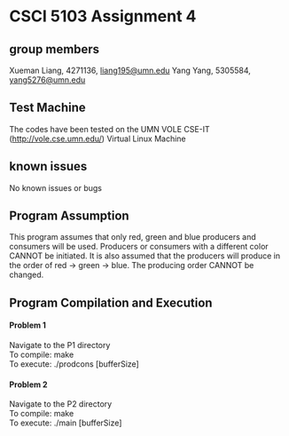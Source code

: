 # CSCI 5103 Assignment 4

## group members
Xueman Liang, 4271136, liang195@umn.edu
Yang Yang, 5305584, yang5276@umn.edu

## Test Machine
The codes have been tested on the UMN VOLE CSE-IT (http://vole.cse.umn.edu/) Virtual Linux Machine

## known issues
No known issues or bugs

## Program Assumption
This program assumes that only red, green and blue producers and consumers will be used. Producers or consumers with a different color CANNOT be initiated. It is also assumed that the producers will produce in the order of red -> green -> blue. The producing order CANNOT be changed.

## Program Compilation and Execution
#### Problem 1
Navigate to the P1 directory<br/>
To compile: make<br/>
To execute: ./prodcons [bufferSize]

#### Problem 2
Navigate to the P2 directory<br/>
To compile: make<br/>
To execute: ./main [bufferSize]